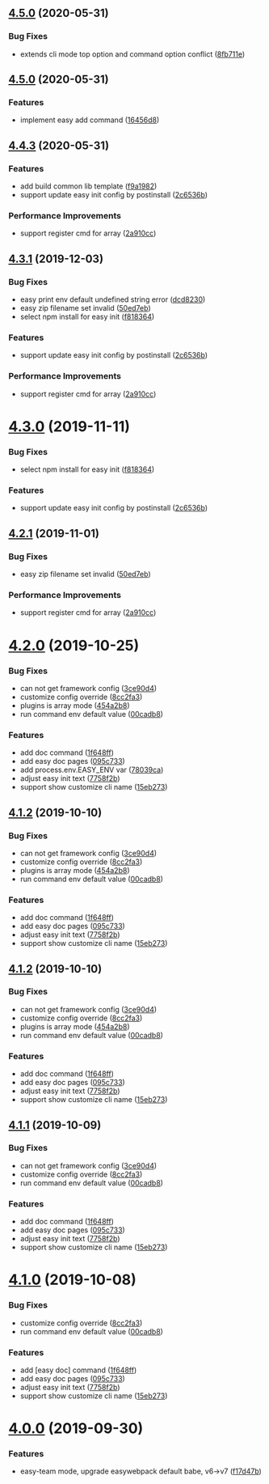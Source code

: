 <a name="4.5.0"></a>
## [4.5.0](https://github.com/easy-team/easywebpack-cli/compare/4.5.0...4.5.1) (2020-05-31)

### Bug Fixes

* extends cli mode top option and command option conflict ([8fb711e](https://github.com/easy-team/easywebpack-cli/commit/8fb711e))


<a name="4.5.0"></a>
## [4.5.0](https://github.com/easy-team/easywebpack-cli/compare/4.4.3...4.5.0) (2020-05-31)

### Features

* implement easy add command ([16456d8](https://github.com/easy-team/easywebpack-cli/commit/16456d8))


<a name="4.4.3"></a>
## [4.4.3](https://github.com/easy-team/easywebpack-cli/compare/4.2.0...4.4.3) (2020-05-31)

### Features

* add build common lib template ([f9a1982](https://github.com/easy-team/easywebpack-cli/commit/f9a1982))
* support update easy init config by postinstall ([2c6536b](https://github.com/easy-team/easywebpack-cli/commit/2c6536b))


### Performance Improvements

* support register cmd for array ([2a910cc](https://github.com/easy-team/easywebpack-cli/commit/2a910cc))



<a name="4.3.1"></a>
## [4.3.1](https://github.com/easy-team/easywebpack-cli/compare/4.2.0...4.3.1) (2019-12-03)


### Bug Fixes

* easy print env default undefined string error ([dcd8230](https://github.com/easy-team/easywebpack-cli/commit/dcd8230))
* easy zip filename set invalid ([50ed7eb](https://github.com/easy-team/easywebpack-cli/commit/50ed7eb))
* select npm install for easy init ([f818364](https://github.com/easy-team/easywebpack-cli/commit/f818364))


### Features

* support update easy init config by postinstall ([2c6536b](https://github.com/easy-team/easywebpack-cli/commit/2c6536b))


### Performance Improvements

* support register cmd for array ([2a910cc](https://github.com/easy-team/easywebpack-cli/commit/2a910cc))



<a name="4.3.0"></a>
# [4.3.0](https://github.com/easy-team/easywebpack-cli/commit/2c6536b0855464ab71f59dcdcfdd7915ffc5c79c) (2019-11-11)


### Bug Fixes

* select npm install for easy init ([f818364](https://github.com/easy-team/easywebpack-cli/commit/f818364))


### Features

* support update easy init config by postinstall ([2c6536b](https://github.com/easy-team/easywebpack-cli/commit/2c6536b))


<a name="4.2.1"></a>
## [4.2.1](https://github.com/easy-team/easywebpack-cli/compare/4.2.0...4.2.1) (2019-11-01)


### Bug Fixes

* easy zip filename set invalid ([50ed7eb](https://github.com/easy-team/easywebpack-cli/commit/50ed7eb))


### Performance Improvements

* support register cmd for array ([2a910cc](https://github.com/easy-team/easywebpack-cli/commit/2a910cc))



<a name="4.2.0"></a>
# [4.2.0](https://github.com/easy-team/easywebpack-cli/compare/4.5.1...4.2.0) (2019-10-25)


### Bug Fixes

* can not get framework config ([3ce90d4](https://github.com/easy-team/easywebpack-cli/commit/3ce90d4))
* customize config override ([8cc2fa3](https://github.com/easy-team/easywebpack-cli/commit/8cc2fa3))
* plugins is array mode ([454a2b8](https://github.com/easy-team/easywebpack-cli/commit/454a2b8))
* run command env default value ([00cadb8](https://github.com/easy-team/easywebpack-cli/commit/00cadb8))


### Features

* add doc command ([1f648ff](https://github.com/easy-team/easywebpack-cli/commit/1f648ff))
* add easy doc pages ([095c733](https://github.com/easy-team/easywebpack-cli/commit/095c733))
* add process.env.EASY_ENV var ([78039ca](https://github.com/easy-team/easywebpack-cli/commit/78039ca))
* adjust easy init text ([7758f2b](https://github.com/easy-team/easywebpack-cli/commit/7758f2b))
* support show customize cli name ([15eb273](https://github.com/easy-team/easywebpack-cli/commit/15eb273))



<a name="4.1.2"></a>
## [4.1.2](https://github.com/easy-team/easywebpack-cli/compare/4.5.1...4.1.2) (2019-10-10)


### Bug Fixes

* can not get framework config ([3ce90d4](https://github.com/easy-team/easywebpack-cli/commit/3ce90d4))
* customize config override ([8cc2fa3](https://github.com/easy-team/easywebpack-cli/commit/8cc2fa3))
* plugins is array mode ([454a2b8](https://github.com/easy-team/easywebpack-cli/commit/454a2b8))
* run command env default value ([00cadb8](https://github.com/easy-team/easywebpack-cli/commit/00cadb8))


### Features

* add doc command ([1f648ff](https://github.com/easy-team/easywebpack-cli/commit/1f648ff))
* add easy doc pages ([095c733](https://github.com/easy-team/easywebpack-cli/commit/095c733))
* adjust easy init text ([7758f2b](https://github.com/easy-team/easywebpack-cli/commit/7758f2b))
* support show customize cli name ([15eb273](https://github.com/easy-team/easywebpack-cli/commit/15eb273))



<a name="4.1.2"></a>
## [4.1.2](https://github.com/easy-team/easywebpack-cli/compare/4.5.1...4.1.2) (2019-10-10)


### Bug Fixes

* can not get framework config ([3ce90d4](https://github.com/easy-team/easywebpack-cli/commit/3ce90d4))
* customize config override ([8cc2fa3](https://github.com/easy-team/easywebpack-cli/commit/8cc2fa3))
* plugins is array mode ([454a2b8](https://github.com/easy-team/easywebpack-cli/commit/454a2b8))
* run command env default value ([00cadb8](https://github.com/easy-team/easywebpack-cli/commit/00cadb8))


### Features

* add doc command ([1f648ff](https://github.com/easy-team/easywebpack-cli/commit/1f648ff))
* add easy doc pages ([095c733](https://github.com/easy-team/easywebpack-cli/commit/095c733))
* adjust easy init text ([7758f2b](https://github.com/easy-team/easywebpack-cli/commit/7758f2b))
* support show customize cli name ([15eb273](https://github.com/easy-team/easywebpack-cli/commit/15eb273))



<a name="4.1.1"></a>
## [4.1.1](https://github.com/easy-team/easywebpack-cli/compare/4.5.1...4.1.1) (2019-10-09)


### Bug Fixes

* can not get framework config ([3ce90d4](https://github.com/easy-team/easywebpack-cli/commit/3ce90d4))
* customize config override ([8cc2fa3](https://github.com/easy-team/easywebpack-cli/commit/8cc2fa3))
* run command env default value ([00cadb8](https://github.com/easy-team/easywebpack-cli/commit/00cadb8))


### Features

* add doc command ([1f648ff](https://github.com/easy-team/easywebpack-cli/commit/1f648ff))
* add easy doc pages ([095c733](https://github.com/easy-team/easywebpack-cli/commit/095c733))
* adjust easy init text ([7758f2b](https://github.com/easy-team/easywebpack-cli/commit/7758f2b))
* support show customize cli name ([15eb273](https://github.com/easy-team/easywebpack-cli/commit/15eb273))



<a name="4.1.0"></a>
# [4.1.0](https://github.com/easy-team/easywebpack-cli/compare/4.5.1...4.1.0) (2019-10-08)


### Bug Fixes

* customize config override ([8cc2fa3](https://github.com/easy-team/easywebpack-cli/commit/8cc2fa3))
* run command env default value ([00cadb8](https://github.com/easy-team/easywebpack-cli/commit/00cadb8))


### Features

* add [easy doc] command ([1f648ff](https://github.com/easy-team/easywebpack-cli/commit/1f648ff))
* add easy doc pages ([095c733](https://github.com/easy-team/easywebpack-cli/commit/095c733))
* adjust easy init text ([7758f2b](https://github.com/easy-team/easywebpack-cli/commit/7758f2b))
* support show customize cli name ([15eb273](https://github.com/easy-team/easywebpack-cli/commit/15eb273))



<a name="4.0.0"></a>
# [4.0.0](https://github.com/easy-team/easywebpack-cli/compare/4.0.0) (2019-09-30)


### Features

* easy-team mode, upgrade easywebpack default babe, v6->v7 ([f17d47b](https://github.com/easy-team/easywebpack-cli/commit/f17d47b))

